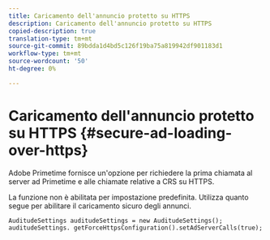 ```yaml
---
title: Caricamento dell'annuncio protetto su HTTPS
description: Caricamento dell'annuncio protetto su HTTPS
copied-description: true
translation-type: tm+mt
source-git-commit: 89bdda1d4bd5c126f19ba75a819942df901183d1
workflow-type: tm+mt
source-wordcount: '50'
ht-degree: 0%

---
```



# Caricamento dell&#39;annuncio protetto su HTTPS {#secure-ad-loading-over-https}

Adobe Primetime fornisce un&#39;opzione per richiedere la prima chiamata al server ad Primetime e alle chiamate relative a CRS su HTTPS.

La funzione non è abilitata per impostazione predefinita. Utilizza quanto segue per abilitare il caricamento sicuro degli annunci.

```
AuditudeSettings auditudeSettings = new AuditudeSettings(); 
auditudeSettings. getForceHttpsConfiguration().setAdServerCalls(true);
```
